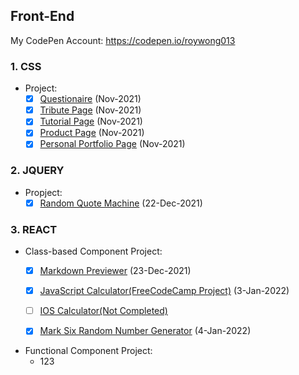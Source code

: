 ## Front-End
My CodePen Account: https://codepen.io/roywong013


### 1. CSS
- Project:
  - [X] [Questionaire](https://codepen.io/roywong013/pen/MWEEaNz) (Nov-2021)
  - [X] [Tribute Page](https://codepen.io/roywong013/pen/ZEXXbdm) (Nov-2021)
  - [X] [Tutorial Page](https://codepen.io/roywong013/pen/OJxxyKg) (Nov-2021)
  - [X] [Product Page](https://codepen.io/roywong013/pen/VwMMeZa) (Nov-2021)
  - [X] [Personal Portfolio Page](https://codepen.io/roywong013/pen/NWaaxKy) (Nov-2021)
    
### 2. JQUERY
- Propject:
  - [X] [Random Quote Machine](https://codepen.io/roywong013/pen/xxXXZxK) (22-Dec-2021)

### 3. REACT
- Class-based Component Project:
  - [X] [Markdown Previewer](https://codepen.io/roywong013/pen/mdBBGvp) (23-Dec-2021)
  - [X] [JavaScript Calculator(FreeCodeCamp Project)](https://codepen.io/roywong013/pen/YzraOBm) (3-Jan-2022)
  - [ ] [IOS Calculator(Not Completed)](https://codepen.io/roywong013/pen/JjrLZoV)
  - [X] [Mark Six Random Number Generator](https://codepen.io/roywong013/pen/qBPYMvJ) (4-Jan-2022)


- Functional Component Project:
  - 123

